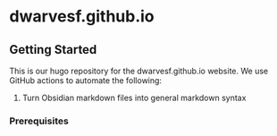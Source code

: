 # dwarvesf.github.io

## Getting Started

This is our hugo repository for the dwarvesf.github.io website. We use GitHub actions to automate the following:
1. Turn Obsidian markdown files into general markdown syntax

### Prerequisites
